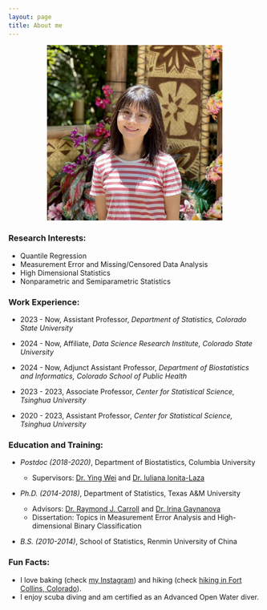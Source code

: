 ```yaml
---
layout: page
title: About me
---
```


<div align="center">
  <img src="/img/TianyingWang.jpg" alt="" width="350">
</div>

### Research Interests:
   - Quantile Regression
   - Measurement Error and Missing/Censored Data Analysis
   - High Dimensional Statistics
   - Nonparametric and Semiparametric Statistics

### Work Experience:

   - 2023 - Now, Assistant Professor, _Department of Statistics, Colorado State University_
   - 2024 - Now, Affiliate, _Data Science Research Institute, Colorado State University_
   - 2024 - Now, Adjunct Assistant Professor, _Department of Biostatistics and Informatics, Colorado School of Public Health_
   
          
   - 2023 - 2023, Associate Professor, _Center for Statistical Science, Tsinghua University_
        
   - 2020 - 2023, Assistant Professor, _Center for Statistical Science, Tsinghua University_         
       

### Education and Training:

   - _Postdoc (2018-2020)_, Department of Biostatistics, Columbia University
     - Supervisors: [Dr. Ying Wei](https://yingweistat.com/) and [Dr. Iuliana Ionita-Laza](http://www.columbia.edu/~ii2135/)

       
   - _Ph.D. (2014-2018)_, Department of Statistics, Texas A&M University   
       - Advisors: [Dr. Raymond J. Carroll](https://www.stat.tamu.edu/~carroll/) and [Dr. Irina Gaynanova](https://irinagain.github.io/)       
       - Dissertation: Topics in Measurement Error Analysis and High-dimensional Binary Classification

         
   - _B.S. (2010-2014)_, School of Statistics, Renmin University of China  

 
### Fun Facts:

  - I love baking (check [my Instagram](https://tianyingw.github.io/Instagram/)) and hiking (check [hiking in Fort Collins, Colorado](https://tianyingw.github.io/hiking/)).  
  - I enjoy scuba diving and am certified as an Advanced Open Water diver.

 


